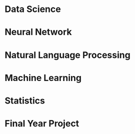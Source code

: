 # Data Science

# Neural Network

# Natural Language Processing

# Machine Learning

# Statistics

# Final Year Project



